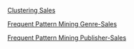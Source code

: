 [Clustering Sales](https://github.com/agungteguh/BigData/blob/master/FP/fp_cluster_game_sales.ipynb)

[Frequent Pattern Mining Genre-Sales](https://databricks-prod-cloudfront.cloud.databricks.com/public/4027ec902e239c93eaaa8714f173bcfc/4348660782326821/1766233371484466/7348153193029498/latest.html)

[Frequent Pattern Mining Publisher-Sales](https://databricks-prod-cloudfront.cloud.databricks.com/public/4027ec902e239c93eaaa8714f173bcfc/6157324339954101/4164921187447775/2292903606052617/latest.html)
